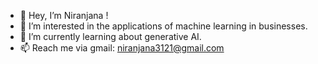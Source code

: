 - 👋 Hey, I’m Niranjana !
- 👀 I’m interested in the applications of machine learning in businesses. 
- 🌱 I’m currently learning about generative AI.
- 📫 Reach me via gmail: niranjana3121@gmail.com
<!---
- 💞️ I’m looking to collaborate on ...
--->
<!---
NiranjanaAjit/NiranjanaAjit is a ✨ special ✨ repository because its `README.md` (this file) appears on your GitHub profile.
You can click the Preview link to take a look at your changes.
--->
